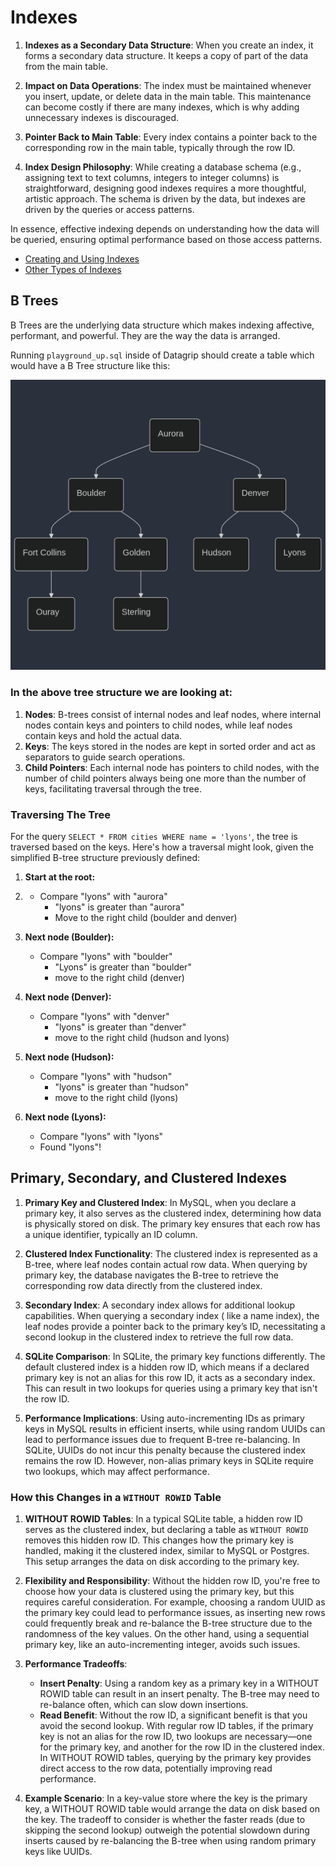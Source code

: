 # Indexes

1. **Indexes as a Secondary Data Structure**: When you create an index, it forms a secondary data structure. It keeps a
   copy of part of the data from the main table.

2. **Impact on Data Operations**: The index must be maintained whenever you insert, update, or delete data in the main
   table. This maintenance can become costly if there are many indexes, which is why adding unnecessary indexes is
   discouraged.

3. **Pointer Back to Main Table**: Every index contains a pointer back to the corresponding row in the main table,
   typically through the row ID.

4. **Index Design Philosophy**: While creating a database schema (e.g., assigning
   text to text columns, integers to integer columns) is straightforward, designing
   good indexes requires a more thoughtful, artistic approach. The schema is driven
   by the data, but indexes are driven by the queries or access patterns.

In essence, effective indexing depends on understanding how the data will be queried,
ensuring optimal performance based on those access patterns.

- [Creating and Using Indexes](./Intro-to-Indexes.md)
- [Other Types of Indexes](./Other-types-of-Indexes.md)

## B Trees

B Trees are the underlying data structure which makes indexing affective, performant, and powerful. They are
the way the data is arranged.

Running `playground_up.sql` inside of Datagrip should create a table which would have a B Tree structure like this:

![B Tree](../docs/assets/b-tree.png)

### In the above tree structure we are looking at:

1. **Nodes**: B-trees consist of internal nodes and leaf nodes, where internal nodes contain keys and pointers to child
   nodes,
   while leaf nodes contain keys and hold the actual data.
2. **Keys**: The keys stored in the nodes are kept in sorted order and act as separators to guide search operations.
3. **Child Pointers**: Each internal node has pointers to child nodes, with the number of child pointers always being one
   more than the number of keys, facilitating traversal through the tree.

### Traversing The Tree

For the query `SELECT * FROM cities WHERE name = 'lyons'`, the tree is traversed based on the keys. Here's
how a traversal might look, given the simplified B-tree structure previously defined:

1. **Start at the root:**
2. 
   - Compare "lyons" with "aurora"
      - "lyons" is greater than "aurora"
      - Move to the right child (boulder and denver)

2. **Next node (Boulder):**

   - Compare "lyons" with "boulder"
      - "Lyons" is greater than "boulder"
      - move to the right child (denver)

3. **Next node (Denver):**

   - Compare "lyons" with "denver"
      - "lyons" is greater than "denver"
      - move to the right child (hudson and lyons)

4. **Next node (Hudson):**

   - Compare "lyons" with "hudson"
      - "lyons" is greater than "hudson"
      - move to the right child (lyons)

5. **Next node (Lyons):**
   - Compare "lyons" with "lyons"
   - Found "lyons"!

## Primary, Secondary, and Clustered Indexes

1. **Primary Key and Clustered Index**: In MySQL, when you declare a primary key, it also serves as the clustered index,
   determining how data is physically stored on disk. The primary key ensures that each row has a unique identifier,
   typically an ID column.

2. **Clustered Index Functionality**: The clustered index is represented as a B-tree, where leaf nodes contain actual
   row data. When querying by primary key, the database navigates the B-tree to retrieve the corresponding row data
   directly from the clustered index.

3. **Secondary Index**: A secondary index allows for additional lookup capabilities. When querying a secondary index (
   like a name index), the leaf nodes provide a pointer back to the primary key’s ID, necessitating a second lookup in
   the clustered index to retrieve the full row data.

4. **SQLite Comparison**: In SQLite, the primary key functions differently. The default clustered index is a hidden row
   ID, which means if a declared primary key is not an alias for this row ID, it acts as a secondary index. This can
   result in two lookups for queries using a primary key that isn't the row ID.

5. **Performance Implications**: Using auto-incrementing IDs as primary keys in MySQL results in efficient inserts,
   while using random UUIDs can lead to performance issues due to frequent B-tree re-balancing. In SQLite, UUIDs do not
   incur this penalty because the clustered index remains the row ID. However, non-alias primary keys in SQLite require
   two lookups, which may affect performance.

### How this Changes in a `WITHOUT ROWID` Table

1. **WITHOUT ROWID Tables**: In a typical SQLite table, a hidden row ID serves as the clustered index, but declaring a
   table as `WITHOUT ROWID` removes this hidden row ID. This changes how the primary key is handled, making it the
   clustered index, similar to MySQL or Postgres. This setup arranges the data on disk according to the primary key.

2. **Flexibility and Responsibility**: Without the hidden row ID, you're free to choose how your data is clustered using
   the primary key, but this requires careful consideration. For example, choosing a random UUID as the primary key
   could lead to performance issues, as inserting new rows could frequently break and re-balance the B-tree structure due
   to the randomness of the key values. On the other hand, using a sequential primary key, like an auto-incrementing
   integer, avoids such issues.

3. **Performance Tradeoffs**:

   - **Insert Penalty**: Using a random key as a primary key in a WITHOUT ROWID table can result in an insert penalty.
     The B-tree may need to re-balance often, which can slow down insertions.
   - **Read Benefit**: Without the row ID, a significant benefit is that you avoid the second lookup. With regular row
     ID tables, if the primary key is not an alias for the row ID, two lookups are necessary—one for the primary key,
     and another for the row ID in the clustered index. In WITHOUT ROWID tables, querying by the primary key provides
     direct access to the row data, potentially improving read performance.

4. **Example Scenario**: In a key-value store where the key is the primary key, a WITHOUT ROWID table would arrange the
   data on disk based on the key. The tradeoff to consider is whether the faster reads (due to skipping the second
   lookup) outweigh the potential slowdown during inserts caused by re-balancing the B-tree when using random primary
   keys like UUIDs.
